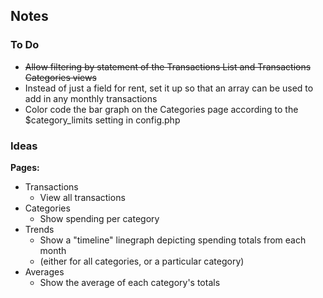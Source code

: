 ## Notes

### To Do

- <s>Allow filtering by statement of the Transactions List and Transactions Categories views</s>
- Instead of just a field for rent, set it up so that an array can be used to add in any monthly transactions
- Color code the bar graph on the Categories page according to the $category_limits setting in config.php

### Ideas

**Pages:**

- Transactions
    - View all transactions
- Categories
    - Show spending per category
- Trends
    - Show a "timeline" linegraph depicting spending totals from each month
    - (either for all categories, or a particular category)
- Averages
    - Show the average of each category's totals
